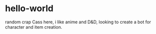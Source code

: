 # hello-world
random crap
Cass here, i like anime and D&D, looking to create a bot for character and item creation.
